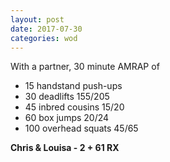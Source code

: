 ```yaml
---
layout: post
date: 2017-07-30
categories: wod
---
```


With a partner, 30 minute AMRAP of
- 15 handstand push-ups
- 30 deadlifts 155/205
- 45 inbred cousins 15/20
- 60 box jumps 20/24
- 100 overhead squats 45/65

**Chris & Louisa - <span>2 + 61 RX</span>**

